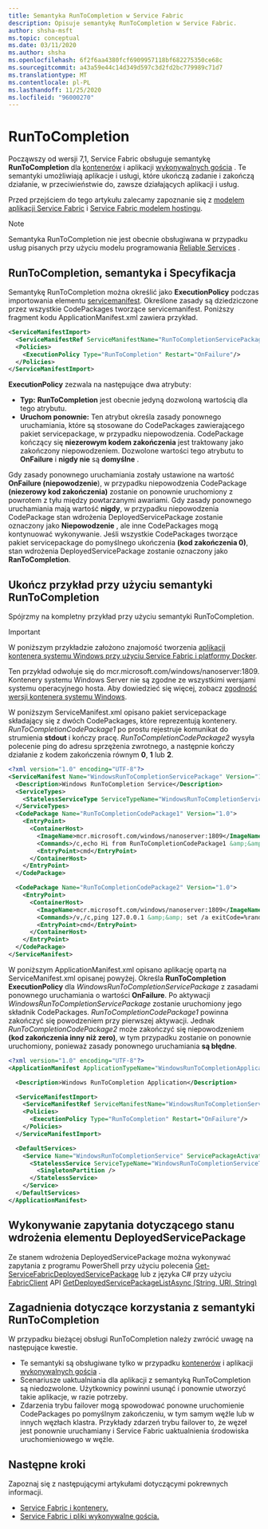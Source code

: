 ```yaml
---
title: Semantyka RunToCompletion w Service Fabric
description: Opisuje semantykę RunToCompletion w Service Fabric.
author: shsha-msft
ms.topic: conceptual
ms.date: 03/11/2020
ms.author: shsha
ms.openlocfilehash: 6f2f6aa4380fcf6909957118bf682275350ce68c
ms.sourcegitcommit: a43a59e44c14d349d597c3d2fd2bc779989c71d7
ms.translationtype: MT
ms.contentlocale: pl-PL
ms.lasthandoff: 11/25/2020
ms.locfileid: "96000270"
---
```

# <a name="runtocompletion"></a>RunToCompletion

Począwszy od wersji 7,1, Service Fabric obsługuje semantykę **RunToCompletion** dla [kontenerów][containers-introduction-link] i aplikacji [wykonywalnych gościa][guest-executables-introduction-link] . Te semantyki umożliwiają aplikacje i usługi, które ukończą zadanie i zakończą działanie, w przeciwieństwie do, zawsze działających aplikacji i usług.

Przed przejściem do tego artykułu zalecamy zapoznanie się z [modelem aplikacji Service Fabric][application-model-link] i [Service Fabric modelem hostingu][hosting-model-link].

> [!NOTE]
> Semantyka RunToCompletion nie jest obecnie obsługiwana w przypadku usług pisanych przy użyciu modelu programowania [Reliable Services][reliable-services-link] .
 
## <a name="runtocompletion-semantics-and-specification"></a>RunToCompletion, semantyka i Specyfikacja
Semantykę RunToCompletion można określić jako **ExecutionPolicy** podczas importowania elementu [servicemanifest][application-and-service-manifests-link]. Określone zasady są dziedziczone przez wszystkie CodePackages tworzące servicemanifest. Poniższy fragment kodu ApplicationManifest.xml zawiera przykład.

```xml
<ServiceManifestImport>
  <ServiceManifestRef ServiceManifestName="RunToCompletionServicePackage" ServiceManifestVersion="1.0"/>
  <Policies>
    <ExecutionPolicy Type="RunToCompletion" Restart="OnFailure"/>
  </Policies>
</ServiceManifestImport>
```
**ExecutionPolicy** zezwala na następujące dwa atrybuty:
* **Typ:** **RunToCompletion** jest obecnie jedyną dozwoloną wartością dla tego atrybutu.
* **Uruchom ponownie:** Ten atrybut określa zasady ponownego uruchamiania, które są stosowane do CodePackages zawierającego pakiet servicepackage, w przypadku niepowodzenia. CodePackage kończący się **niezerowym kodem zakończenia** jest traktowany jako zakończony niepowodzeniem. Dozwolone wartości tego atrybutu to **OnFailure** i **nigdy nie** są **domyślne** .

Gdy zasady ponownego uruchamiania zostały ustawione na wartość **OnFailure (niepowodzenie**), w przypadku niepowodzenia CodePackage **(niezerowy kod zakończenia)** zostanie on ponownie uruchomiony z powrotem z tyłu między powtarzanymi awariami. Gdy zasady ponownego uruchamiania mają wartość **nigdy**, w przypadku niepowodzenia CodePackage stan wdrożenia DeployedServicePackage zostanie oznaczony jako **Niepowodzenie** , ale inne CodePackages mogą kontynuować wykonywanie. Jeśli wszystkie CodePackages tworzące pakiet servicepackage do pomyślnego ukończenia **(kod zakończenia 0)**, stan wdrożenia DeployedServicePackage zostanie oznaczony jako **RanToCompletion**. 

## <a name="complete-example-using-runtocompletion-semantics"></a>Ukończ przykład przy użyciu semantyki RunToCompletion

Spójrzmy na kompletny przykład przy użyciu semantyki RunToCompletion.

> [!IMPORTANT]
> W poniższym przykładzie założono znajomość tworzenia [aplikacji kontenera systemu Windows przy użyciu Service Fabric i platformy Docker][containers-getting-started-link].
>
> Ten przykład odwołuje się do mcr.microsoft.com/windows/nanoserver:1809. Kontenery systemu Windows Server nie są zgodne ze wszystkimi wersjami systemu operacyjnego hosta. Aby dowiedzieć się więcej, zobacz [zgodność wersji kontenera systemu Windows](/virtualization/windowscontainers/deploy-containers/version-compatibility).

W poniższym ServiceManifest.xml opisano pakiet servicepackage składający się z dwóch CodePackages, które reprezentują kontenery. *RunToCompletionCodePackage1* po prostu rejestruje komunikat do strumienia **stdout** i kończy pracę. *RunToCompletionCodePackage2* wysyła polecenie ping do adresu sprzężenia zwrotnego, a następnie kończy działanie z kodem zakończenia równym **0**, **1** lub **2**.

```xml
<?xml version="1.0" encoding="UTF-8"?>
<ServiceManifest Name="WindowsRunToCompletionServicePackage" Version="1.0" xmlns="http://schemas.microsoft.com/2011/01/fabric" xmlns:xsi="http://www.w3.org/2001/XMLSchema-instance">
  <Description>Windows RunToCompletion Service</Description>
  <ServiceTypes>
    <StatelessServiceType ServiceTypeName="WindowsRunToCompletionServiceType"  UseImplicitHost="true"/>
  </ServiceTypes>
  <CodePackage Name="RunToCompletionCodePackage1" Version="1.0">
    <EntryPoint>
      <ContainerHost>
        <ImageName>mcr.microsoft.com/windows/nanoserver:1809</ImageName>
        <Commands>/c,echo Hi from RunToCompletionCodePackage1 &amp;&amp; exit 0</Commands>
        <EntryPoint>cmd</EntryPoint>
      </ContainerHost>
    </EntryPoint>
  </CodePackage>

  <CodePackage Name="RunToCompletionCodePackage2" Version="1.0">
    <EntryPoint>
      <ContainerHost>
        <ImageName>mcr.microsoft.com/windows/nanoserver:1809</ImageName>
        <Commands>/v,/c,ping 127.0.0.1 &amp;&amp; set /a exitCode=%random% % 3 &amp;&amp; exit !exitCode!</Commands>
        <EntryPoint>cmd</EntryPoint>
      </ContainerHost>
    </EntryPoint>
  </CodePackage>
</ServiceManifest>
```

W poniższym ApplicationManifest.xml opisano aplikację opartą na ServiceManifest.xml opisanej powyżej. Określa **RunToCompletion** **ExecutionPolicy** dla *WindowsRunToCompletionServicePackage* z zasadami ponownego uruchamiania o wartości **OnFailure**. Po aktywacji *WindowsRunToCompletionServicePackage* zostanie uruchomiony jego składnik CodePackages. *RunToCompletionCodePackage1* powinna zakończyć się powodzeniem przy pierwszej aktywacji. Jednak *RunToCompletionCodePackage2* może zakończyć się niepowodzeniem **(kod zakończenia inny niż zero)**, w tym przypadku zostanie on ponownie uruchomiony, ponieważ zasady ponownego uruchamiania **są błędne**.

```xml
<?xml version="1.0" encoding="UTF-8"?>
<ApplicationManifest ApplicationTypeName="WindowsRunToCompletionApplicationType" ApplicationTypeVersion="1.0" xmlns="http://schemas.microsoft.com/2011/01/fabric" xmlns:xsi="http://www.w3.org/2001/XMLSchema-instance">

  <Description>Windows RunToCompletion Application</Description>

  <ServiceManifestImport>
    <ServiceManifestRef ServiceManifestName="WindowsRunToCompletionServicePackage" ServiceManifestVersion="1.0"/>
    <Policies>
      <ExecutionPolicy Type="RunToCompletion" Restart="OnFailure"/>
    </Policies>
  </ServiceManifestImport>

  <DefaultServices>
    <Service Name="WindowsRunToCompletionService" ServicePackageActivationMode="ExclusiveProcess">
      <StatelessService ServiceTypeName="WindowsRunToCompletionServiceType" InstanceCount="1">
        <SingletonPartition />
      </StatelessService>
    </Service>
  </DefaultServices>
</ApplicationManifest>
```
## <a name="querying-deployment-status-of-a-deployedservicepackage"></a>Wykonywanie zapytania dotyczącego stanu wdrożenia elementu DeployedServicePackage
Ze stanem wdrożenia DeployedServicePackage można wykonywać zapytania z programu PowerShell przy użyciu polecenia [Get-ServiceFabricDeployedServicePackage][deployed-service-package-link] lub z języka C# przy użyciu [FabricClient][fabric-client-link] API [GetDeployedServicePackageListAsync (String, URI, String)][deployed-service-package-fabricclient-link]

## <a name="considerations-when-using-runtocompletion-semantics"></a>Zagadnienia dotyczące korzystania z semantyki RunToCompletion

W przypadku bieżącej obsługi RunToCompletion należy zwrócić uwagę na następujące kwestie.
* Te semantyki są obsługiwane tylko w przypadku [kontenerów][containers-introduction-link] i aplikacji [wykonywalnych gościa][guest-executables-introduction-link] .
* Scenariusze uaktualniania dla aplikacji z semantyką RunToCompletion są niedozwolone. Użytkownicy powinni usunąć i ponownie utworzyć takie aplikacje, w razie potrzeby.
* Zdarzenia trybu failover mogą spowodować ponowne uruchomienie CodePackages po pomyślnym zakończeniu, w tym samym węźle lub w innych węzłach klastra. Przykłady zdarzeń trybu failover to, że węzeł jest ponownie uruchamiany i Service Fabric uaktualnienia środowiska uruchomieniowego w węźle.

## <a name="next-steps"></a>Następne kroki

Zapoznaj się z następującymi artykułami dotyczącymi pokrewnych informacji.

* [Service Fabric i kontenery.][containers-introduction-link]
* [Service Fabric i pliki wykonywalne gościa.][guest-executables-introduction-link]

<!-- Links -->
[containers-introduction-link]: service-fabric-containers-overview.md
[containers-getting-started-link]: service-fabric-get-started-containers.md
[guest-executables-introduction-link]: service-fabric-guest-executables-introduction.md
[reliable-services-link]: service-fabric-reliable-services-introduction.md
[application-model-link]: service-fabric-application-model.md
[hosting-model-link]: service-fabric-hosting-model.md
[application-and-service-manifests-link]: service-fabric-application-and-service-manifests.md
[setup-entry-point-link]: service-fabric-run-script-at-service-startup.md
[deployed-service-package-working-with-link]: service-fabric-hosting-model.md#work-with-a-deployed-service-package
[deployed-code-package-link]: /powershell/module/servicefabric/get-servicefabricdeployedcodepackage
[deployed-service-package-link]: /powershell/module/servicefabric/get-servicefabricdeployedservicepackage
[fabric-client-link]: /dotnet/api/system.fabric.fabricclient
[deployed-service-package-fabricclient-link]: /dotnet/api/system.fabric.fabricclient.queryclient.getdeployedservicepackagelistasync
